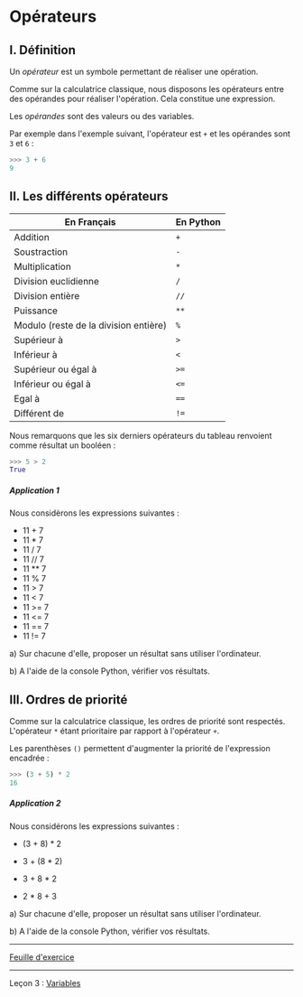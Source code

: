 # Opérateurs

## I. Définition

Un *opérateur* est un symbole permettant de réaliser une opération.

Comme sur la calculatrice classique, nous disposons les opérateurs entre des opérandes pour réaliser l'opération. Cela constitue une expression.

Les *opérandes* sont des valeurs ou des variables.

Par exemple dans l'exemple suivant, l'opérateur est `+` et les opérandes sont `3` et `6` :

```python
>>> 3 + 6
9
```

## II. Les différents opérateurs

|   En Français    |   En Python   |
| --- | --- |
|   Addition    |`+`|
|   Soustraction | `-`|
|   Multiplication | `*` |
|   Division euclidienne | `/` |
|   Division entière    | `//` |
|   Puissance   |   `**` |
|   Modulo (reste de la division entière) |   `%` |
|   Supérieur à |   `>` |
|   Inférieur à |   `<` |
|   Supérieur ou égal à |   `>=` |
|   Inférieur ou égal à |   `<=` |
|   Egal à |   `==` |
|   Différent de    |   `!=` |

Nous remarquons que les six derniers opérateurs du tableau renvoient comme résultat un booléen :

```python
>>> 5 > 2
True
```

##### Application 1

Nous considèrons les expressions suivantes :

- 11 + 7
- 11 * 7
- 11 / 7
- 11 // 7
- 11 ** 7
- 11 % 7
- 11 > 7
- 11 < 7
- 11 >= 7
- 11 <= 7
- 11 == 7
- 11 != 7

a) Sur chacune d'elle, proposer un résultat sans utiliser l'ordinateur.

b) A l'aide de la console Python, vérifier vos résultats.

## III. Ordres de priorité

Comme sur la calculatrice classique, les ordres de priorité sont respectés. L'opérateur `*` étant prioritaire par rapport à l'opérateur `+`.

Les parenthèses `()` permettent d'augmenter la priorité de l'expression encadrée :

```python
>>> (3 + 5) * 2
16
```

##### Application 2

Nous considérons les expressions suivantes :

- (3 + 8) * 2

- 3 + (8 * 2)

- 3 + 8 * 2

- 2 * 8 + 3

a) Sur chacune d'elle, proposer un résultat sans utiliser l'ordinateur.

b) A l'aide de la console Python, vérifier vos résultats.

__________

[Feuille d'exercice](./Exercices/Exercices_opérateurs.md)
__________

Leçon 3 : [Variables](./Variables.md)